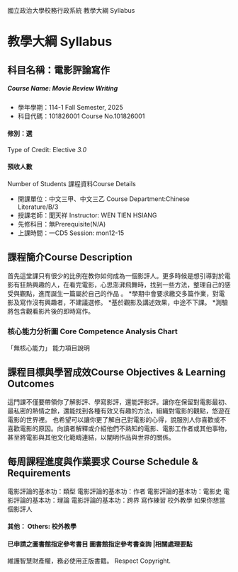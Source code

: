國立政治大學校務行政系統 教學大綱 Syllabus
# 教學大綱 Syllabus
##  科目名稱：電影評論寫作
#####  Course Name: Movie Review Writing
  * 學年學期：114-1 Fall Semester, 2025 
  * 科目代碼：101826001 Course No.101826001
#### 修別：選
Type of Credit: Elective 
_3.0_
#### 預收人數
Number of Students
課程資料Course Details
  * 開課單位：中文三甲、中文三乙 Course Department:Chinese Literature/B/3 
  * 授課老師：聞天祥 Instructor: WEN TIEN HSIANG 
  * 先修科目：無Prerequisite(N/A)
  * 上課時間：一CD5 Session: mon12-15
##  課程簡介Course Description
首先這堂課只有很少的比例在教你如何成為一個影評人。更多時候是想引導對於電影有狂熱興趣的人，在看完電影，心思澎湃飛舞時，找到一些方法，整理自己的感受與觀點，進而誕生一篇屬於自己的作品 。
*學期中會要求繳交多篇作業，對電影及寫作沒有興趣者，不建議選修。
*基於觀影及講述效果，中途不下課。
*測驗將包含觀看影片後的即時寫作。
###  核心能力分析圖 Core Competence Analysis Chart
「無核心能力」 
能力項目說明
##  課程目標與學習成效Course Objectives & Learning Outcomes 
這門課不僅要帶領你了解影評、學寫影評，還能評影評。讓你在保留對電影最初、最私密的熱情之餘，還能找到各種有效又有趣的方法，組織對電影的觀點，悠遊在電影的世界裡。
也希望可以讓你更了解自己對電影的心得，說服別人你喜歡或不喜歡電影的原因。向讀者解釋或介紹他們不熟知的電影、電影工作者或其他事物，甚至將電影與其他文化範疇連結，以闡明作品與世界的關係。
##  每周課程進度與作業要求 Course Schedule & Requirements
電影評論的基本功：類型
電影評論的基本功：作者
電影評論的基本功：電影史
電影評論的基本功：理論
電影評論的基本功：跨界
寫作練習
校外教學
如果你想當個影評人
####  其他： Others: 校外教學 
####  已申請之圖書館指定參考書目  圖書館指定參考書查詢 |相關處理要點
維護智慧財產權，務必使用正版書籍。 Respect Copyright.